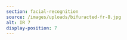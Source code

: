 ```yaml
---
section: facial-recognition
source: /images/uploads/bifuracted-fr-8.jpg
alt: IR 7
display-position: 7
---
```

